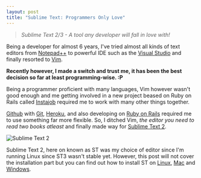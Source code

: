 ```yaml
---
layout: post
title: "Sublime Text: Programmers Only Love"
---
```


> *Sublime Text 2/3 - A tool any developer will fall in love with!*

Being a developer for almost 6 years, I've tried almost all kinds of text editors from [Notepad++][N++] to powerful IDE such as the [Visual Studio][VS] and finally resorted to [Vim][Vim].

**Recently however, I made a switch and trust me, it has been the best decision so far at least programming-wise. :P** 

Being a programmer proficient with many languages, Vim however wasn't good enough and me getting involved in a new project beased on Ruby on Rails called [Instajob][IJ] required me to work with many other things together.

[Github][GH] with [Git][Git], [Heroku][Heroku], and also developing on [Ruby on Rails][Rails] required me to use something far more flexible. So, I ditched Vim, *the editor you need to read two books atleast* and finally made way for [Sublime Text 2][ST2].

![Sublime Text 2](http://tanc.me/sites/default/files/articles/images/template.php-3.jpg)

Sublime Text 2, here on known as ST was my choice of editor since I'm running Linux since ST3 wasn't stable yet. However, this post will not cover the installation part but you can find out how to install ST on [Linux][], [Mac][] and [Windows][]. 















[N++]: http:// "Notepad++"
[VS]: http:// "Visual Studio"
[Vim]: http:// "Vim"
[IJ]: http://instajob.io "Instajob"
[GH]: http://github.com "Github"
[Git]: http:// "Git"
[Heroku]: http:// "Heroku"
[Rails]: http:// "Rails"
[ST2]: http:// "Sublime Text 2"
[Linux]: http:// "Installing ST on Linux"
[Mac]: http:// "Installing ST on Mac"
[Windows]: http:// "Installing ST on Windows"
